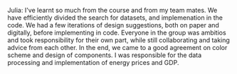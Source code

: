 Julia:
I've learnt so much from the course and from my team mates. We have efficiently divided the search for datasets, and implemenation in the code. We had a few iterations of design suggestions, both on paper and digitally, before implementing in code. Everyone in the group was ambitios and took responsibility for their own part, while still collaborating and taking advice from each other. In the end, we came to a good agreement on color scheme and design of components. I was responsible for the data processing and implementation of energy prices and GDP.